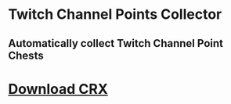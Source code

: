 # Twitch Channel Points Collector
## Automatically collect Twitch Channel Point Chests

# [Download CRX](https://github.com/TimTrayler/twitch-points-collector/realeases/latest/download/twitch-cpc.crx)
